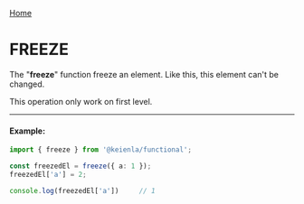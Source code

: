 [Home](./../../README.md)

# FREEZE

The "**freeze**" function freeze an element. Like this, this element can't be changed.

This operation only work on first level.

--------------
#### Example:
``` typescript
import { freeze } from '@keienla/functional';

const freezedEl = freeze({ a: 1 });
freezedEl['a'] = 2;

console.log(freezedEl['a'])     // 1
```

